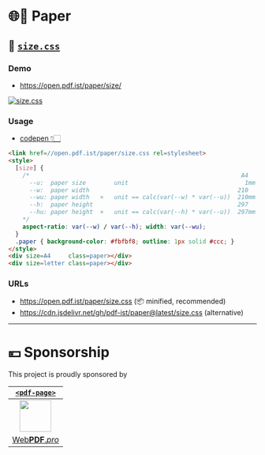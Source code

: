 # 🌐📄 Paper

## 📏 [`size.css`](//open.pdf.ist/paper/size/)

### Demo

* https://open.pdf.ist/paper/size/

[![size.css](https://user-images.githubusercontent.com/27027/133064911-97187ace-5662-422a-a07e-79e15a7455b0.png)](//open.pdf.ist/paper/size/)


### Usage

* [codepen 👇🏻](//codepen.io/webpdf/pen/OJggOwa?editors=1000)

```HTML
<link href=//open.pdf.ist/paper/size.css rel=stylesheet>
<style>
  [size] {
    /*                                                            A4    letter
      --u:  paper size        unit                                 1mm       1in
      --w:  paper width                                          210         8.5
      --wu: paper width   ×   unit == calc(var(--w) * var(--u))  210mm       8.5in
      --h:  paper height                                         297        11
      --hu: paper height  ×   unit == calc(var(--h) * var(--u))  297mm      11in
    */
    aspect-ratio: var(--w) / var(--h); width: var(--wu);
  }
  .paper { background-color: #fbfbf8; outline: 1px solid #ccc; }
</style>
<div size=A4     class=paper></div>
<div size=letter class=paper></div>
```

### URLs

* https://open.pdf.ist/paper/size.css (📦 minified, recommended)
* https://cdn.jsdelivr.net/gh/pdf-ist/paper@latest/size.css (alternative)


---

# 💴 Sponsorship

This project is proudly sponsored by

| [`<pdf-page>`](//WebPDF.pro) |
| :-: |
| [<img src="https://webpdf.pro/.svg" width="64">](//WebPDF.pro) |
| [Web**PDF**.*pro*](//WebPDF.pro) |
